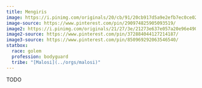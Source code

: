```yaml
---
title: Mengiris
image: https://i.pinimg.com/originals/20/cb/91/20cb917d5a9e2efb7ec0ce02e869acaf.jpg
image-source: https://www.pinterest.com/pin/290974825905093519/
image2: https://i.pinimg.com/originals/21/27/3e/21273e637e057a20e96e49051dc09c53.jpg
image2-source: https://www.pinterest.com/pin/372884044127214187/
image3-source: https://www.pinterest.com/pin/850969292063546540/
statbox:
  race: golem
  profession: bodyguard
  tribe: "[Malosi](../orgs/malosi)"
---
```


TODO
